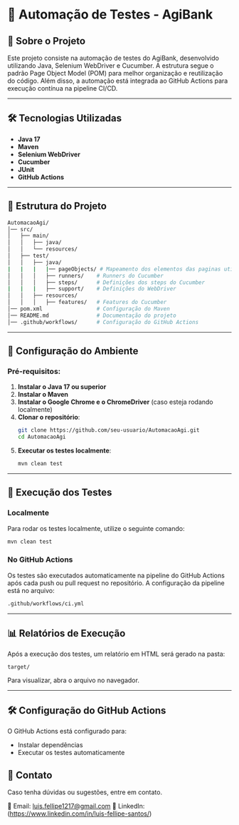 # 🚀 Automação de Testes - AgiBank

## 📌 Sobre o Projeto
Este projeto consiste na automação de testes do AgiBank, desenvolvido utilizando Java, Selenium WebDriver e Cucumber. A estrutura segue o padrão Page Object Model (POM) para melhor organização e reutilização do código. Além disso, a automação está integrada ao GitHub Actions para execução contínua na pipeline CI/CD.

---

## 🛠️ Tecnologias Utilizadas
- **Java 17**
- **Maven**
- **Selenium WebDriver**
- **Cucumber**
- **JUnit**
- **GitHub Actions**

---

## 📂 Estrutura do Projeto
```bash
AutomacaoAgi/
│── src/
│   ├── main/
│   │   ├── java/
│   │   └── resources/     
│   ├── test/
│   │   ├── java/
|   |   |   |── pageObjects/ # Mapeamento dos elementos das paginas utilizadas na automação
│   │   │   ├── runners/    # Runners do Cucumber
│   │   │   ├── steps/      # Definições dos steps do Cucumber
|   |   |   ├── support/    # Definições do WebDriver
│   │   ├── resources/
│   │   │   ├── features/   # Features do Cucumber
│── pom.xml                 # Configuração do Maven
│── README.md               # Documentação do projeto
│── .github/workflows/      # Configuração do GitHub Actions
```

---

## 🔧 Configuração do Ambiente
### **Pré-requisitos:**
1. **Instalar o Java 17 ou superior**
2. **Instalar o Maven**
3. **Instalar o Google Chrome e o ChromeDriver** (caso esteja rodando localmente)
4. **Clonar o repositório**:
   ```bash
   git clone https://github.com/seu-usuario/AutomacaoAgi.git
   cd AutomacaoAgi
   ```
5. **Executar os testes localmente**:
   ```bash
   mvn clean test
   ```

---

## 🚀 Execução dos Testes
### **Localmente**
Para rodar os testes localmente, utilize o seguinte comando:
```bash
mvn clean test
```

### **No GitHub Actions**

Os testes são executados automaticamente na pipeline do GitHub Actions após cada push ou pull request no repositório.
A configuração da pipeline está no arquivo:
```bash
.github/workflows/ci.yml
```
---

## 📊 Relatórios de Execução
Após a execução dos testes, um relatório em HTML será gerado na pasta:
```
target/
```
Para visualizar, abra o arquivo no navegador.

---

## 🛠️ Configuração do GitHub Actions

O GitHub Actions está configurado para:
- Instalar dependências
- Executar os testes automaticamente

## 📌 Contato
Caso tenha dúvidas ou sugestões, entre em contato.

📧 Email: luis.fellipe1217@gmail.com
📌 LinkedIn: (https://www.linkedin.com/in/luis-fellipe-santos/)

